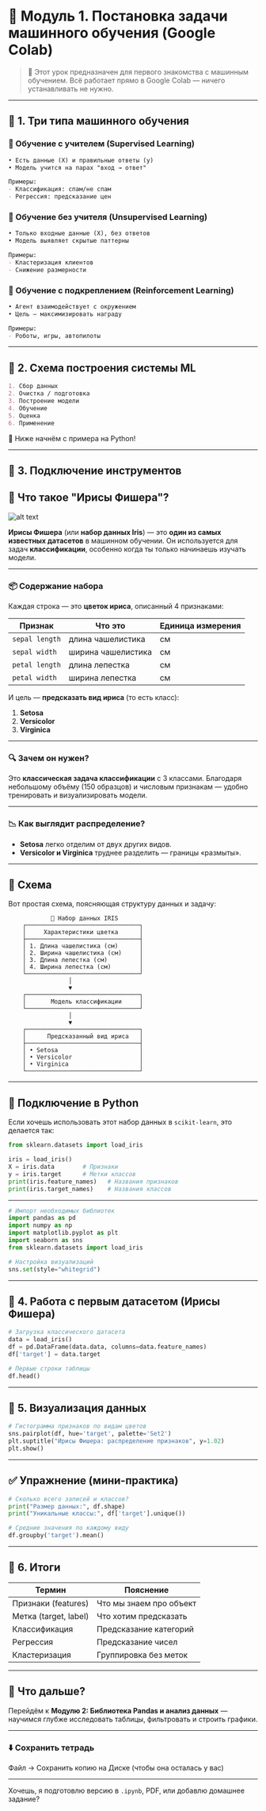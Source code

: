 
# 🧠 Модуль 1. Постановка задачи машинного обучения (Google Colab)

> 📌 Этот урок предназначен для первого знакомства с машинным обучением. Всё работает прямо в Google Colab — ничего устанавливать не нужно.

---

## 🔹 1. Три типа машинного обучения

### 📘 Обучение с учителем (Supervised Learning)

```markdown
• Есть данные (X) и правильные ответы (y)  
• Модель учится на парах "вход → ответ"

Примеры:
- Классификация: спам/не спам
- Регрессия: предсказание цен
```

### 📘 Обучение без учителя (Unsupervised Learning)

```markdown
• Только входные данные (X), без ответов  
• Модель выявляет скрытые паттерны

Примеры:
- Кластеризация клиентов
- Снижение размерности
```

### 📘 Обучение с подкреплением (Reinforcement Learning)

```markdown
• Агент взаимодействует с окружением
• Цель — максимизировать награду

Примеры:
- Роботы, игры, автопилоты
```

---

## 🔹 2. Схема построения системы ML

```markdown
1. Сбор данных
2. Очистка / подготовка
3. Построение модели
4. Обучение
5. Оценка
6. Применение
```

📌 Ниже начнём с примера на Python!

---

## 🔹 3. Подключение инструментов



## 🌸 Что такое "Ирисы Фишера"?

![alt text](image.png)

**Ирисы Фишера** (или **набор данных Iris**) — это **один из самых известных датасетов** в машинном обучении. Он используется для задач **классификации**, особенно когда ты только начинаешь изучать модели.

---

### 📦 Содержание набора

Каждая строка — это **цветок ириса**, описанный 4 признаками:

| Признак        | Что это            | Единица измерения |
| -------------- | ------------------ | ----------------- |
| `sepal length` | длина чашелистика  | см                |
| `sepal width`  | ширина чашелистика | см                |
| `petal length` | длина лепестка     | см                |
| `petal width`  | ширина лепестка    | см                |

И цель — **предсказать вид ириса** (то есть класс):

1. **Setosa**
2. **Versicolor**
3. **Virginica**

---

### 🔍 Зачем он нужен?

Это **классическая задача классификации** с 3 классами. Благодаря небольшому объёму (150 образцов) и числовым признакам — удобно тренировать и визуализировать модели.

---

### 📉 Как выглядит распределение?

* **Setosa** легко отделим от двух других видов.
* **Versicolor и Virginica** труднее разделить — границы «размыты».

---

## 🧭 Схема

Вот простая схема, поясняющая структуру данных и задачу:

```
            🌸 Набор данных IRIS
    ┌────────────────────────────────┐
    │     Характеристики цветка      │
    ├────────────────────────────────┤
    │ 1. Длина чашелистика (см)      │
    │ 2. Ширина чашелистика (см)     │
    │ 3. Длина лепестка (см)         │
    │ 4. Ширина лепестка (см)        │
    └────────────────────────────────┘
                 │
                 ▼
    ┌────────────────────────────────┐
    │       Модель классификации     │
    └────────────────────────────────┘
                 │
                 ▼
    ┌────────────────────────────────┐
    │      Предсказанный вид ириса   │
    ├────────────────────────────────┤
    │ • Setosa                       │
    │ • Versicolor                   │
    │ • Virginica                    │
    └────────────────────────────────┘
```

---

## 📌 Подключение в Python

Если хочешь использовать этот набор данных в `scikit-learn`, это делается так:

```python
from sklearn.datasets import load_iris

iris = load_iris()
X = iris.data        # Признаки
y = iris.target      # Метки классов
print(iris.feature_names)   # Названия признаков
print(iris.target_names)    # Названия классов
```

---





```python
# Импорт необходимых библиотек
import pandas as pd
import numpy as np
import matplotlib.pyplot as plt
import seaborn as sns
from sklearn.datasets import load_iris

# Настройка визуализаций
sns.set(style="whitegrid")
```

---

## 🔹 4. Работа с первым датасетом (Ирисы Фишера)

```python
# Загрузка классического датасета
data = load_iris()
df = pd.DataFrame(data.data, columns=data.feature_names)
df['target'] = data.target

# Первые строки таблицы
df.head()
```

---

## 🔹 5. Визуализация данных

```python
# Гистограмма признаков по видам цветов
sns.pairplot(df, hue='target', palette='Set2')
plt.suptitle("Ирисы Фишера: распределение признаков", y=1.02)
plt.show()
```

---

## ✅ Упражнение (мини-практика)

```python
# Сколько всего записей и классов?
print("Размер данных:", df.shape)
print("Уникальные классы:", df['target'].unique())

# Средние значения по каждому виду
df.groupby('target').mean()
```

---

## 🔹 6. Итоги

| Термин                | Пояснение                          |
| --------------------------- | ------------------------------------------- |
| Признаки (features) | Что мы знаем про объект  |
| Метка (target, label)  | Что хотим предсказать    |
| Классификация  | Предсказание категорий |
| Регрессия          | Предсказание чисел         |
| Кластеризация  | Группировка без меток    |

---

## 🏁 Что дальше?

Перейдём к **Модулю 2: Библиотека Pandas и анализ данных** — научимся глубже исследовать таблицы, фильтровать и строить графики.

---

### ⬇️ Сохранить тетрадь

Файл → Сохранить копию на Диске (чтобы она осталась у вас)

---

Хочешь, я подготовлю версию в `.ipynb`, PDF, или добавлю домашнее задание?
